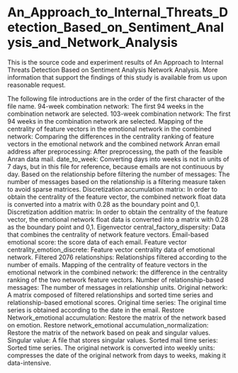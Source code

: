# An_Approach_to_Internal_Threats_Detection_Based_on_Sentiment_Analysis_and_Network_Analysis
This is the source code and experiment results of An Approach to Internal Threats Detection Based on Sentiment Analysis Network Analysis. More information that support the findings of this study is available from us upon reasonable request.

The following file introductions are in the order of the first character of the file name.
94-week combination network: The first 94 weeks in the combination network are selected.
103-week combination network: The first 94 weeks in the combination network are selected.
Mapping of the centrality of feature vectors in the emotional network in the combined network: Comparing the differences in the centrality ranking of feature vectors in the emotional network and the combined network Anran email address after preprocessing: After preprocessing, the path of the feasible Anran data mail.
date_to_week: Converting days into weeks is not in units of 7 days, but in this file for reference, because emails are not continuous by day.
Based on the relationship before filtering the number of messages: The number of messages based on the relationship is a filtering measure taken to avoid sparse matrices.
Discretization accumulation matrix: In order to obtain the centrality of the feature vector, the combined network float data is converted into a matrix with 0.28 as the boundary point and 0,1.
Discretization addition matrix: In order to obtain the centrality of the feature vector, the emotional network float data is converted into a matrix with 0.28 as the boundary point and 0,1.
Eigenvector central_factory_dispersity: Data that combines the centrality of network feature vectors.
Email-based emotional score: the score data of each email.
Feature vector centrality_emotion_discrete: Feature vector centrality data of emotional network.
Filtered 2076 relationships: Relationships filtered according to the number of emails.
Mapping of the centrality of feature vectors in the emotional network in the combined network: the difference in the centrality ranking of the two network feature vectors.
Number of relationship-based messages: The number of messages in relationship units.
Original network: A matrix composed of filtered relationships and sorted time series and relationship-based emotional scores.
Original time series: The original time series is obtained according to the date in the email.
Restore Network_emotional accumulation: Restore the matrix of the network based on emotion.
Restore network_emotional accumulation_normalization: Restore the matrix of the network based on peak and singular values.
Singular value: A file that stores singular values.
Sorted mail time series: Sorted time series.
The original network is converted into weekly units: compresses the date of the original network from days to weeks, making it data-intensive.

